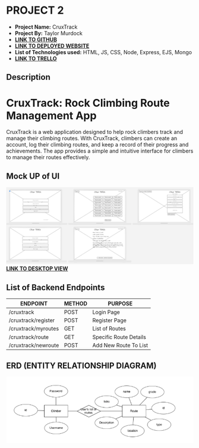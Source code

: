 # PROJECT 2

- **Project Name:** CruxTrack
- **Project By:** Taylor Murdock
- [**LINK TO GITHUB**](https://github.com/TaylorMurdock/CruxTrack)
- [**LINK TO DEPLOYED WEBSITE**](https://cruxtrack.onrender.com/)
- **List of Technologies used:** HTML, JS, CSS, Node, Express, EJS, Mongo
- [**LINK TO TRELLO**](https://trello.com/b/SCZ1IfD6/cruxtrack)

## Description

# CruxTrack: Rock Climbing Route Management App

CruxTrack is a web application designed to help rock climbers track and manage their climbing routes. With CruxTrack, climbers can create an account, log their climbing routes, and keep a record of their progress and achievements. The app provides a simple and intuitive interface for climbers to manage their routes effectively.

## Mock UP of UI
  ![Wire Frame](img/../imgs/cruxTrackWireFrame.png)
  [**LINK TO DESKTOP VIEW**](https://app.uizard.io/prototypes/K7zbRm9YrrU5X8yRLJG0/player/fullscreen)
  


## List of Backend Endpoints

| ENDPOINT            | METHOD | PURPOSE                |
| ------------------- | ------ | ---------------------- |
| /cruxtrack          | POST   | Login Page             |
| /cruxtrack/register | POST   | Register Page          |
| /cruxtrack/myroutes | GET    | List of Routes         |
| /cruxtrack/route    | GET    | Specific Route Details |
| /cruxtrack/newroute | POST   | Add New Route To List  |


## ERD (ENTITY RELATIONSHIP DIAGRAM)
![ERD](img/../imgs/erd.png)
